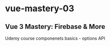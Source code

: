 # vue-mastery-03

## Vue 3 Mastery: Firebase & More  
Udemy course
componenets basics - options API
